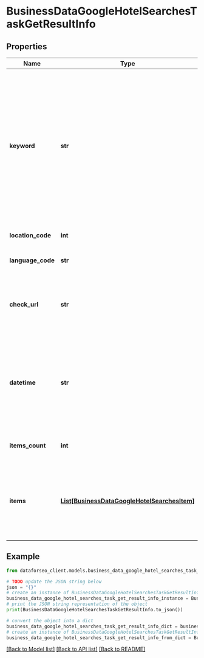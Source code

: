 # BusinessDataGoogleHotelSearchesTaskGetResultInfo


## Properties

Name | Type | Description | Notes
------------ | ------------- | ------------- | -------------
**keyword** | **str** | keyword received in a POST array keyword is returned with decoded %## (plus character ‘+’ will be decoded to a space character); in order to obtain accurate search results, the location name is appended to the keyword automatically | [optional] 
**location_code** | **int** | location code in a POST array | [optional] 
**language_code** | **str** | language code in a POST array | [optional] 
**check_url** | **str** | direct URL to search engine results you can use it to make sure that we provided accurate results | [optional] 
**datetime** | **str** | date and time when the result was received in the UTC format: “yyyy-mm-dd hh-mm-ss +00:00” example: 2019-11-15 12:57:46 +00:00 | [optional] 
**items_count** | **int** | item types the number of items in the items array | [optional] 
**items** | [**List[BusinessDataGoogleHotelSearchesItem]**](BusinessDataGoogleHotelSearchesItem.md) | array of items note: this field always equals null; use it to facilitate integration and ensure interoperability with the Hotel Info endpoint | [optional] 

## Example

```python
from dataforseo_client.models.business_data_google_hotel_searches_task_get_result_info import BusinessDataGoogleHotelSearchesTaskGetResultInfo

# TODO update the JSON string below
json = "{}"
# create an instance of BusinessDataGoogleHotelSearchesTaskGetResultInfo from a JSON string
business_data_google_hotel_searches_task_get_result_info_instance = BusinessDataGoogleHotelSearchesTaskGetResultInfo.from_json(json)
# print the JSON string representation of the object
print(BusinessDataGoogleHotelSearchesTaskGetResultInfo.to_json())

# convert the object into a dict
business_data_google_hotel_searches_task_get_result_info_dict = business_data_google_hotel_searches_task_get_result_info_instance.to_dict()
# create an instance of BusinessDataGoogleHotelSearchesTaskGetResultInfo from a dict
business_data_google_hotel_searches_task_get_result_info_from_dict = BusinessDataGoogleHotelSearchesTaskGetResultInfo.from_dict(business_data_google_hotel_searches_task_get_result_info_dict)
```
[[Back to Model list]](../README.md#documentation-for-models) [[Back to API list]](../README.md#documentation-for-api-endpoints) [[Back to README]](../README.md)


